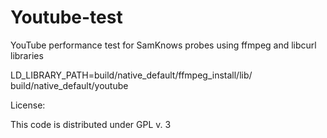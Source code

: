 Youtube-test
============

YouTube performance test for SamKnows probes using ffmpeg and libcurl libraries

LD_LIBRARY_PATH=build/native_default/ffmpeg_install/lib/ build/native_default/youtube

License: 

This code is distributed under GPL v. 3 
